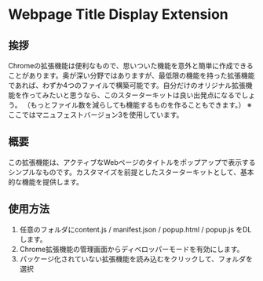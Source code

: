 # Webpage Title Display Extension

## 挨拶
Chromeの拡張機能は便利なもので、思いついた機能を意外と簡単に作成できることがあります。奥が深い分野ではありますが、最低限の機能を持った拡張機能であれば、わずか4つのファイルで構築可能です。自分だけのオリジナル拡張機能を作ってみたいと思うなら、このスターターキットは良い出発点になるでしょう。
（もっとファイル数を減らしても機能するものを作ることもできます。）
※ここではマニュフェストバージョン3を使用しています。

## 概要

この拡張機能は、アクティブなWebページのタイトルをポップアップで表示するシンプルなものです。カスタマイズを前提としたスターターキットとして、基本的な機能を提供します。

## 使用方法

1. 任意のフォルダにcontent.js / manifest.json / popup.html / popup.js をDLします。
2. Chrome拡張機能の管理画面からディベロッパーモードを有効にします。
3. パッケージ化されていない拡張機能を読み込むをクリックして、フォルダを選択
